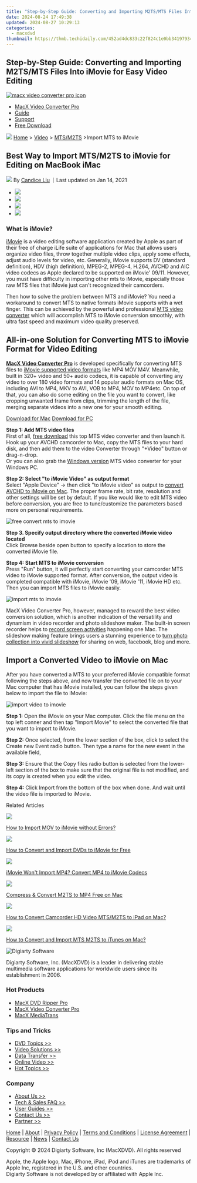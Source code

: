 ```yaml
---
title: "Step-by-Step Guide: Converting and Importing M2TS/MTS Files Into iMovie for Easy Video Editing"
date: 2024-08-24 17:49:38
updated: 2024-08-27 10:29:13
categories:
  - macxdvd
thumbnail: https://thmb.techidaily.com/452ad4dc833c22f824c1e0bb341979346435ef6ab644bfbf893f7206f9b144d3.jpg
---
```


## Step-by-Step Guide: Converting and Importing M2TS/MTS Files Into iMovie for Easy Video Editing

[![macx video converter pro icon](https://www.macxdvd.com/mac-dvd-video-converter-how-to/../image-style/new-seo/icon11.png)](https://tools.techidaily.com/macxdvd/products/)

* [MacX Video Converter Pro](https://tools.techidaily.com/macxdvd/products/)
* [Guide](https://tools.techidaily.com/macxdvd/products/)
* [Support](https://tools.techidaily.com/macxdvd/products/)
* [Free Download](https://tools.techidaily.com/macxdvd/products/)



![](https://www.macxdvd.com/mac-dvd-video-converter-how-to/../image-style/new-seo/icon7.png) [Home](https://tools.techidaily.com/macxdvd/products/) \> [Video](https://tools.techidaily.com/macxdvd/products/) \> [MTS/M2TS](https://tools.techidaily.com/macxdvd/products/) \>Import MTS to iMovie

## Best Way to Import MTS/M2TS to iMovie for Editing on MacBook iMac



![](https://www.macxdvd.com/mac-dvd-video-converter-how-to/../image-style/new-seo/icon6.png) By [Candice Liu](https://tools.techidaily.com/macxdvd/products/) ｜Last updated on Jan 14, 2021

* [![](https://www.macxdvd.com/mac-dvd-video-converter-how-to/../image-style/new-seo/share-fa.jpg)](https://www.facebook.com/sharer/sharer.php?u=https://www.macxdvd.com/mac-dvd-video-converter-how-to/import-mts-to-imovie.htm)
* [![](https://www.macxdvd.com/mac-dvd-video-converter-how-to/../image-style/new-seo/share-tw.jpg)](https://twitter.com/intent/tweet?url=https://www.macxdvd.com/mac-dvd-video-converter-how-to/import-mts-to-imovie.htm&text=)
* [![](https://www.macxdvd.com/mac-dvd-video-converter-how-to/../image-style/new-seo/share-go.jpg)](https://pinterest.com/pin/create/button/?url=https://www.macxdvd.com/mac-dvd-video-converter-how-to/import-mts-to-imovie.htm&media=&description=)
* [![](https://www.macxdvd.com/mac-dvd-video-converter-how-to/../image-style/new-seo/share-in.jpg)](https://www.linkedin.com/shareArticle?mini=true&url=https://www.macxdvd.com/mac-dvd-video-converter-how-to/import-mts-to-imovie.htm&title=&summary=&source=)

### What is iMovie?

[iMovie](https://tools.techidaily.com/macxdvd/products/) is a video editing software application created by Apple as part of their free of charge iLife suite of applications for Mac that allows users organize video files, throw together multiple video clips, apply some effects, adjust audio levels for video, etc. Generally, iMovie supports DV (standard definition), HDV (high definition), MPEG-2, MPEG-4, H.264, AVCHD and AIC video codecs as Apple declared to be supported on iMovie' 09/11\. However, you must have difficulty in importing other mts to iMovie, especially those raw MTS files that iMovie just can't recognized their camcorders.

Then how to solve the problem between MTS and iMovie? You need a workaround to convert MTS to native formats iMovie supports with a wet finger. This can be achieved by the powerful and professional [MTS video converter](https://tools.techidaily.com/macxdvd/products/) which will accomplish MTS to iMovie conversion smoothly, with ultra fast speed and maximum video quality preserved. 

## All-in-one Solution for Converting MTS to iMovie Format for Video Editing

[**MacX Video Converter Pro**](https://tools.techidaily.com/macxdvd/products/) is developed specifically for converting MTS files to [iMovie supported video formats](https://tools.techidaily.com/macxdvd/products/) like MP4 MOV M4V. Meanwhile, built in 320+ video and 50+ audio codecs, it is capable of converting any video to over 180 video formats and 14 popular audio formats on Mac OS, including AVI to MP4, MKV to AVI, VOB to MP4, MOV to MP4etc. On top of that, you can also do some editing on the file you want to convert, like cropping unwanted frame from clips, trimming the length of the file, merging separate videos into a new one for your smooth editing. 

[Download for Mac](https://tools.techidaily.com/macxdvd/products/) [Download for PC](https://tools.techidaily.com/macxdvd/products/) 

**Step 1: Add MTS video files**  
 First of all, [free download](https://tools.techidaily.com/macxdvd/products/) this top MTS video converter and then launch it. Hook up your AVCHD camcorder to Mac, copy the MTS files to your hard disk, and then add them to the video Converter through "+Video" button or drag-n-drop.  
 Or you can also grab the [Windows version](https://tools.techidaily.com/macxdvd/products/) MTS video converter for your Windows PC. 

**Step 2: Select "to iMovie Video" as output format**   
Select "Apple Device" -> then click "to iMovie video" as output to [convert AVCHD to iMovie on Mac](https://tools.techidaily.com/macxdvd/products/). The proper frame rate, bit rate, resolution and other settings will be set by default. If you like would like to edit MTS video before conversion, you are free to tune/customize the parameters based more on personal requirements. 

![free convert mts to imovie](https://www.macxdvd.com/mac-dvd-video-converter-how-to/article-image/vcp-imovie-1.png) 

**Step 3\. Specify output directory where the converted iMovie video located**   
 Click Browse beside open button to specify a location to store the converted iMovie file. 

**Step 4: Start MTS to iMovie conversion**  
 Press "Run" button, it will perfectly start converting your camcorder MTS video to iMovie supported format. After conversion, the output video is completed compatible with iMovie, iMovie '09, iMovie '11, iMovie HD etc. Then you can import MTS files to iMovie easily.

![import mts to imovie](https://www.macxdvd.com/mac-dvd-video-converter-how-to/article-image/vcp-imovie-2.png) 

MacX Video Converter Pro, however, managed to reward the best video conversion solution, which is another indication of the versatility and dynamism in video recorder and photo slideshow maker. The built-in screen recorder helps to [record screen activities](https://tools.techidaily.com/macxdvd/products/) happening one Mac. The slideshow making feature brings users a stunning experience to [turn photo collection into vivid slideshow](https://tools.techidaily.com/macxdvd/products/) for sharing on web, facebook, blog and more. 

## Import a Converted Video to iMovie on Mac

After you have converted a MTS to your preferred iMovie compatible format following the steps above, and now transfer the converted file on to your Mac computer that has iMovie installed, you can follow the steps given below to import the file to iMovie:

![import video to imovie](https://www.macxdvd.com/mac-dvd-video-converter-how-to/article-image/import-imovie.jpg) 

**Step 1:**  Open the iMovie on your Mac computer. Click the file menu on the top left conner and then tap "Import Movie" to select the converted file that you want to import to iMovie.

**Step 2:** Once selected, from the lower section of the box, click to select the Create new Event radio button. Then type a name for the new event in the available field, 

**Step 3:** Ensure that the Copy files radio button is selected from the lower-left section of the box to make sure that the original file is not modified, and its copy is created when you edit the video.

**Step 4:** Click Import from the bottom of the box when done. And wait until the video file is imported to iMovie.



Related Articles

![](https://www.macxdvd.com/mac-dvd-video-converter-how-to/../image-style/new-seo/pic7.jpg)

[How to Import MOV to iMovie without Errors?](https://tools.techidaily.com/macxdvd/products/) 

![](https://www.macxdvd.com/mac-dvd-video-converter-how-to/../image-style/new-seo/pic6.jpg)

[How to Convert and Import DVDs to iMovie for Free](https://tools.techidaily.com/macxdvd/products/) 

![](https://www.macxdvd.com/mac-dvd-video-converter-how-to/../image-style/new-seo/pic5.jpg)

[iMovie Won't Import MP4? Convert MP4 to iMovie Codecs](https://tools.techidaily.com/macxdvd/products/) 

![](https://www.macxdvd.com/mac-dvd-video-converter-how-to/../image-style/new-seo/pic4.jpg)

[Compress & Convert M2TS to MP4 Free on Mac](https://tools.techidaily.com/macxdvd/products/) 

![](https://www.macxdvd.com/mac-dvd-video-converter-how-to/../image-style/new-seo/pic3.jpg)

[How to Convert Camcorder HD Video MTS/M2TS to iPad on Mac?](https://tools.techidaily.com/macxdvd/products/) 

![](https://www.macxdvd.com/mac-dvd-video-converter-how-to/../image-style/new-seo/pic2.jpg)

[How to Convert and Import MTS M2TS to iTunes on Mac?](https://tools.techidaily.com/macxdvd/products/) 



![Digiarty Software](https://www.macxdvd.com/mac-dvd-video-converter-how-to/../icon/logo.png) 

Digiarty Software, Inc. (MacXDVD) is a leader in delivering stable multimedia software applications for worldwide users since its establishment in 2006.

### Hot Products

* [MacX DVD Ripper Pro](https://tools.techidaily.com/macxdvd/products/)
* [MacX Video Converter Pro](https://tools.techidaily.com/macxdvd/products/)
* [MacX MediaTrans](https://tools.techidaily.com/macxdvd/products/)

### Tips and Tricks

* [DVD Topics >>](https://tools.techidaily.com/macxdvd/products/)
* [Video Solutions >>](https://tools.techidaily.com/macxdvd/products/)
* [Data Transfer >>](https://tools.techidaily.com/macxdvd/products/)
* [Online Video >>](https://tools.techidaily.com/macxdvd/products/)
* [Hot Topics >>](https://tools.techidaily.com/macxdvd/products/)

### Company

* [About Us >>](https://tools.techidaily.com/macxdvd/products/)
* [Tech & Sales FAQ >>](https://tools.techidaily.com/macxdvd/products/)
* [User Guides >>](https://tools.techidaily.com/macxdvd/products/)
* [Contact Us >>](https://tools.techidaily.com/macxdvd/products/)
* [Partner >>](https://tools.techidaily.com/macxdvd/products/)



[Home](https://tools.techidaily.com/macxdvd/products/) | [About](https://tools.techidaily.com/macxdvd/products/) | [Privacy Policy](https://tools.techidaily.com/macxdvd/products/) | [Terms and Conditions](https://tools.techidaily.com/macxdvd/products/) | [License Agreement](https://tools.techidaily.com/macxdvd/products/) | [Resource](https://tools.techidaily.com/macxdvd/products/) | [News](https://tools.techidaily.com/macxdvd/products/) | [Contact Us](https://tools.techidaily.com/macxdvd/products/)

Copyright © 2024 Digiarty Software, Inc (MacXDVD). All rights reserved

Apple, the Apple logo, Mac, iPhone, iPad, iPod and iTunes are trademarks of Apple Inc, registered in the U.S. and other countries.  
Digiarty Software is not developed by or affiliated with Apple Inc.

<ins class="adsbygoogle"
     style="display:block"
     data-ad-format="autorelaxed"
     data-ad-client="ca-pub-7571918770474297"
     data-ad-slot="1223367746"></ins>



<ins class="adsbygoogle"
     style="display:block"
     data-ad-client="ca-pub-7571918770474297"
     data-ad-slot="8358498916"
     data-ad-format="auto"
     data-full-width-responsive="true"></ins>
